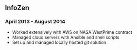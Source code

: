 ## InfoZen
### April 2013 - August 2014
* Worked extensively with AWS on NASA WestPrime contract
* Managed cloud servers with Ansible and shell scripts
* Set up and managed locally hosted git solution

